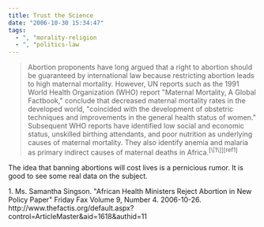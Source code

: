 ```yaml
---
title: Trust the Science
date: "2006-10-30 15:34:47"
tags:
  - ", "morality-religion
  - ", "politics-law
---
```

<blockquote markdown="1">Abortion proponents have long argued that a right to abortion should be guaranteed by international law because restricting abortion leads to high maternal mortality.  However, UN reports such as the 1991  World Health Organization (WHO) report "Maternal Mortality, A Global Factbook," conclude that decreased maternal mortality rates in the developed world, "coincided with the development of obstetric techniques and improvements in the general health status of women." Subsequent WHO reports have identified low social and economic status, unskilled birthing attendants, and poor nutrition as underlying causes of maternal mortality. They also identify anemia and malaria as primary indirect causes of maternal deaths in Africa.<sup>[\[1\]][ref1]</sup></blockquote>

The idea that banning abortions will cost lives is a pernicious rumor.  It is good to see some real data on the subject.

<div markdown="1" class="postrefs">
1. Ms. Samantha Singson.  "African Health Ministers Reject Abortion in New Policy Paper" Friday Fax Volume 9, Number 4.  2006-10-26.  http://www.thefactis.org/default.aspx?control=ArticleMaster&aid=1618&authid=11
</div>

[ref1]: http://www.thefactis.org/default.aspx?control=ArticleMaster&aid=1618&authid=11 "African Health Ministers Reject Abortion in New Policy Paper" 



